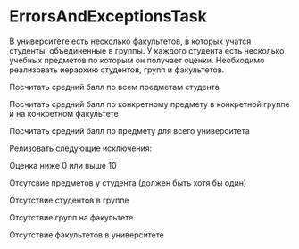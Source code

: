 # ErrorsAndExceptionsTask

В университете есть несколько факультетов, в которых учатся студенты, объединенные в группы. У каждого студента есть несколько учебных предметов по которым он получает оценки. Необходимо реализовать иерархию студентов, групп и факультетов.

Посчитать средний балл по всем предметам студента

Посчитать средний балл по конкретному предмету в конкретной группе и на конкретном факультете

Посчитать средний балл по предмету для всего университета

Релизовать следующие исключения:

Оценка ниже 0 или выше 10

Отсутсвие предметов у студента (должен быть хотя бы один)

Отсутствие студентов в группе

Отсутствие групп на факультете

Отсутствие факультетов в университете
